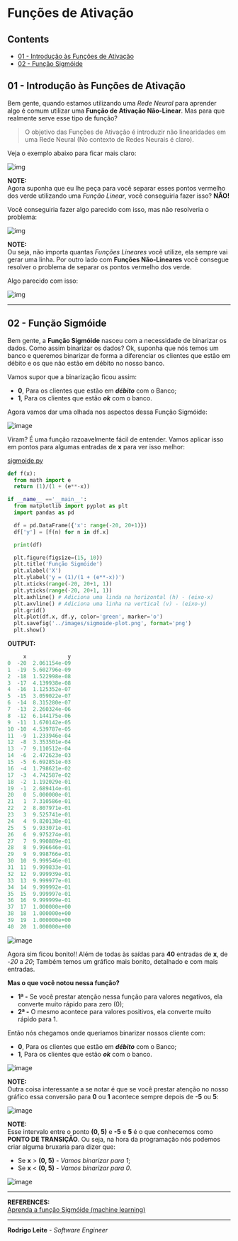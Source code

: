 # Funções de Ativação

## Contents

 - [01 - Introdução às Funções de Ativação](#01)
 - [02 - Função Sigmóide](#02)

<div id="01"></div>

## 01 - Introdução às Funções de Ativação

Bem gente, quando estamos utilizando uma *Rede Neural* para aprender algo é comum utilizar uma **Função de Ativação Não-Linear**. Mas para que realmente serve esse tipo de função?

> O objetivo das Funções de Ativação é introduzir não linearidades em uma Rede Neural (No contexto de Redes Neurais é claro).

Veja o exemplo abaixo para ficar mais claro:

![img](images/activation-function-001.png)  

**NOTE:**  
Agora suponha que eu lhe peça para você separar esses pontos vermelho dos verde utilizando uma *Função Linear*, você conseguiria fazer isso? **NÃO!**  

Você conseguiria fazer algo parecido com isso, mas não resolveria o problema:

![img](images/activation-function-002.png)  

**NOTE:**  
Ou seja, não importa quantas *Funções Lineares* você utilize, ela sempre vai gerar uma linha. Por outro lado com **Funções Não-Lineares** você consegue resolver o problema de separar os pontos vermelho dos verde.

Algo parecido com isso:

![img](images/activation-function-003.png)  

---

<div id='02'></div>

## 02 - Função Sigmóide

Bem gente, a **Função Sigmóide** nasceu com a necessidade de binarizar os dados. Como assim binarizar os dados? Ok, suponha que nós temos um banco e queremos binarizar de forma a diferenciar os clientes que estão em débito  e os que não estão em débito no nosso banco.

Vamos supor que a binarização ficou assim:

 - **0**, Para os clientes que estão em ***débito*** com o Banco;
 - **1**, Para os clientes que estão ***ok*** com o banco.

Agora vamos dar uma olhada nos aspectos dessa Função Sigmóide:

![image](images/sigmoide-function.png)

Viram? É uma função razoavelmente fácil de entender. Vamos aplicar isso em pontos para algumas entradas de **x** para ver isso melhor:

[sigmoide.py](src/sigmoide.py)
```python
def f(x):
  from math import e
  return (1)/(1 + (e**-x))

if __name__ =='__main__':
  from matplotlib import pyplot as plt
  import pandas as pd

  df = pd.DataFrame({'x': range(-20, 20+1)})
  df['y'] = [f(n) for n in df.x]

  print(df)

  plt.figure(figsize=(15, 10))
  plt.title('Função Sigmóide')
  plt.xlabel('X')
  plt.ylabel('y = (1)/(1 + (e**-x))')
  plt.xticks(range(-20, 20+1, 1))
  plt.yticks(range(-20, 20+1, 1))
  plt.axhline() # Adiciona uma linda na horizontal (h) - (eixo-x)
  plt.axvline() # Adiciona uma linha na vertical (v) - (eixo-y)
  plt.grid()
  plt.plot(df.x, df.y, color='green', marker='o')
  plt.savefig('../images/sigmoide-plot.png', format='png')
  plt.show()
```

**OUTPUT:**  
```python
     x             y
0  -20  2.061154e-09
1  -19  5.602796e-09
2  -18  1.522998e-08
3  -17  4.139938e-08
4  -16  1.125352e-07
5  -15  3.059022e-07
6  -14  8.315280e-07
7  -13  2.260324e-06
8  -12  6.144175e-06
9  -11  1.670142e-05
10 -10  4.539787e-05
11  -9  1.233946e-04
12  -8  3.353501e-04
13  -7  9.110512e-04
14  -6  2.472623e-03
15  -5  6.692851e-03
16  -4  1.798621e-02
17  -3  4.742587e-02
18  -2  1.192029e-01
19  -1  2.689414e-01
20   0  5.000000e-01
21   1  7.310586e-01
22   2  8.807971e-01
23   3  9.525741e-01
24   4  9.820138e-01
25   5  9.933071e-01
26   6  9.975274e-01
27   7  9.990889e-01
28   8  9.996646e-01
29   9  9.998766e-01
30  10  9.999546e-01
31  11  9.999833e-01
32  12  9.999939e-01
33  13  9.999977e-01
34  14  9.999992e-01
35  15  9.999997e-01
36  16  9.999999e-01
37  17  1.000000e+00
38  18  1.000000e+00
39  19  1.000000e+00
40  20  1.000000e+00
```

![image](images/sigmoide-plot.png)  

Agora sim ficou bonito!! Além de todas às saídas para **40** entradas de **x**, de -*20* a *20*; Também temos um gráfico mais bonito, detalhado e com mais entradas.

**Mas o que você notou nessa função?**  
 - **1ª -** Se você prestar atenção nessa função para valores negativos, ela converte muito rápido para zero (0);
 - **2ª -** O mesmo acontece para valores positivos, ela converte muito rápido para 1.

Então nós chegamos onde queriamos binarizar nossos cliente com:

 - **0**, Para os clientes que estão em ***débito*** com o Banco;
 - **1**, Para os clientes que estão ***ok*** com o banco.

![image](images/genius.gif)  

**NOTE:**  
Outra coisa interessante a se notar é que se você prestar atenção no nosso gráfico essa conversão para **0** ou **1** acontece sempre depois de **-5** ou **5**:

![image](images/sigmoid-example-01.png)  

**NOTE:**  
Esse intervalo entre o ponto **(0, 5)** e **-5** e **5** é o que conhecemos como **PONTO DE TRANSIÇÃO**. Ou seja, na hora da programação nós podemos criar alguma bruxaria para dizer que:

 - Se **x** > **(0, 5)** - *Vamos binarizar para 1*;
 - Se **x** < **(0, 5)** - *Vamos binarizar para 0*.

![image](images/genius.gif)  

---

**REFERENCES:**  
[Aprenda a função Sigmóide (machine learning)](https://www.youtube.com/watch?v=DlBhJdHQElI&t=22s)  

---

**Rodrigo Leite** *- Software Engineer*
